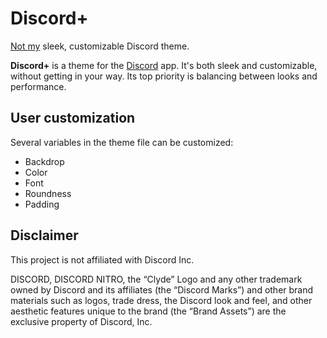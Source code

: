 # Discord+
[Not my](https://github.com/PlusInsta/discord-plus) sleek, customizable Discord theme.

**Discord+** is a theme for the [Discord](https://discord.com) app. It's both sleek and customizable, without getting in your way. Its top priority is balancing between looks and performance.

## User customization
Several variables in the theme file can be customized:
* Backdrop
* Color
* Font
* Roundness
* Padding


## Disclaimer
This project is not affiliated with Discord Inc. 

DISCORD, DISCORD NITRO, the “Clyde” Logo and any other trademark owned by Discord and its affiliates (the “Discord Marks”) and other brand materials such as logos, trade dress, the Discord look and feel, and other aesthetic features unique to the brand (the “Brand Assets”) are the exclusive property of Discord, Inc. 
